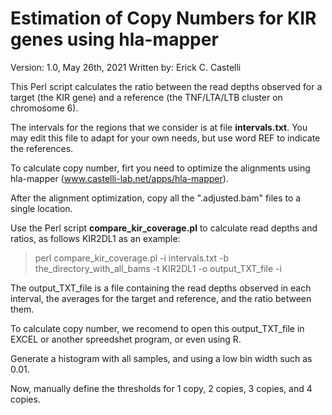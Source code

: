 # Estimation of Copy Numbers for KIR genes using hla-mapper
Version: 1.0, May 26th, 2021
Written by: Erick C. Castelli

This Perl script calculates the ratio between the read depths observed for a target (the KIR gene) and a reference (the TNF/LTA/LTB cluster on chromosome 6).

The intervals for the regions that we consider is at file **intervals.txt**. You may edit this file to adapt for your own needs, but use word REF to indicate the references.

To calculate copy number, firt you need to optimize the alignments using hla-mapper (www.castelli-lab.net/apps/hla-mapper).

After the alignment optimization, copy all the ".adjusted.bam" files to a single location.

Use the Perl script **compare_kir_coverage.pl** to calculate read depths and ratios, as follows KIR2DL1 as an example:

> perl compare_kir_coverage.pl -i intervals.txt -b the_directory_with_all_bams -t KIR2DL1 -o output_TXT_file -i

The output_TXT_file is a file containing the read depths observed in each interval, the averages for the target and reference, and the ratio between them.

To calculate copy number, we recomend to open this output_TXT_file in EXCEL or another spreedshet program, or even using R.

Generate a histogram with all samples, and using a low bin width such as 0.01. 

Now, manually define the thresholds for 1 copy, 2 copies, 3 copies, and 4 copies.

